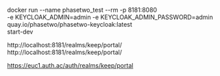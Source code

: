 


docker run --name phasetwo_test --rm -p 8181:8080 \
    -e KEYCLOAK_ADMIN=admin -e KEYCLOAK_ADMIN_PASSWORD=admin \
    quay.io/phasetwo/phasetwo-keycloak:latest \
    start-dev


http://localhost:8181/realms/keep/portal/
http://localhost:8181/realms/keep/portal/

https://euc1.auth.ac/auth/realms/keep/portal
